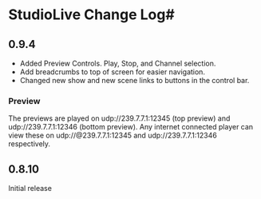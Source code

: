 # StudioLive Change Log#
## 0.9.4 ##

- Added Preview Controls. Play, Stop, and Channel selection.
- Add breadcrumbs to top of screen for easier navigation.
- Changed new show and new scene links to buttons in the control bar.

### Preview ###
The previews are played on udp://239.7.7.1:12345 (top preview) and udp://239.7.7.1:12346 (bottom preview). Any internet connected player can view these on udp://@239.7.7.1:12345 and udp://239.7.7.1:12346 respectively.

## 0.8.10 ##
Initial release
